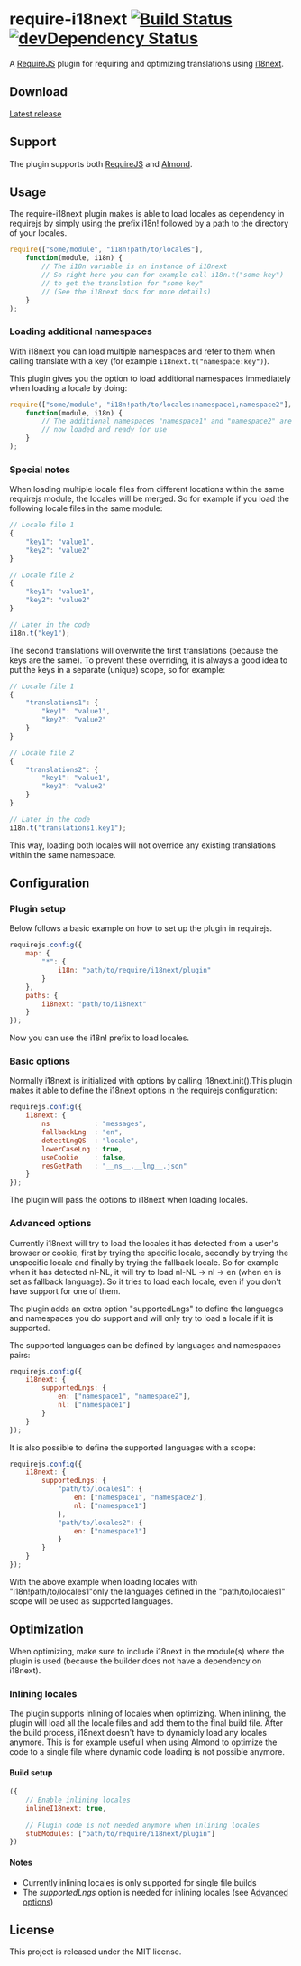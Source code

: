 # require-i18next [![Build Status](https://travis-ci.org/jcbvm/require-i18next.svg?branch=master)](https://travis-ci.org/jcbvm/require-i18next) [![devDependency Status](https://david-dm.org/jcbvm/require-i18next/dev-status.svg)](https://david-dm.org/jcbvm/require-i18next#info=devDependencies)

A [RequireJS](http://requirejs.org) plugin for requiring and optimizing translations using [i18next](http://i18next.com).

## Download

[Latest release](https://github.com/jcbvm/require-i18next/releases/latest)

## Support

The plugin supports both [RequireJS](http://requirejs.org) and [Almond](https://github.com/jrburke/almond).

## Usage

The require-i18next plugin makes is able to load locales as dependency in
requirejs by simply using the prefix i18n! followed by a path to the 
directory of your locales.

```javascript
require(["some/module", "i18n!path/to/locales"],
    function(module, i18n) {
        // The i18n variable is an instance of i18next
        // So right here you can for example call i18n.t("some key")
        // to get the translation for "some key"
        // (See the i18next docs for more details)
    }
);
```

### Loading additional namespaces

With i18next you can load multiple namespaces and refer to them when 
calling translate with a key (for example <code>i18next.t("namespace:key")</code>).

This plugin gives you the option to load additional namespaces 
immediately when loading a locale by doing:

```javascript
require(["some/module", "i18n!path/to/locales:namespace1,namespace2"],
    function(module, i18n) {
        // The additional namespaces "namespace1" and "namespace2" are
        // now loaded and ready for use
    }
);
```

### Special notes

When loading multiple locale files from different locations within the same requirejs module, the locales will be merged. So for example if you load the following locale files in the same module:

```javascript
// Locale file 1
{
    "key1": "value1",
    "key2": "value2"
}

// Locale file 2
{
    "key1": "value1",
    "key2": "value2"
}

// Later in the code
i18n.t("key1");
```

The second translations will overwrite the first translations (because the keys are the same). To prevent these overriding, it is always a good idea to put the keys in a separate (unique) scope, so for example:

```javascript
// Locale file 1
{
    "translations1": {
        "key1": "value1",
        "key2": "value2"
    }
}

// Locale file 2
{
    "translations2": {
        "key1": "value1",
        "key2": "value2"
    }
}

// Later in the code
i18n.t("translations1.key1");
```

This way, loading both locales will not override any existing translations within the same namespace.

## Configuration

### Plugin setup

Below follows a basic example on how to set up the plugin in requirejs.

```javascript
requirejs.config({
    map: {
        "*": {
            i18n: "path/to/require/i18next/plugin"
        }
    },
    paths: {
        i18next: "path/to/i18next"
    }
});
```

Now you can use the i18n! prefix to load locales.

### Basic options

Normally i18next is initialized with options by calling i18next.init().This plugin makes it able to define the i18next options in the requirejs configuration:

```javascript
requirejs.config({
    i18next: {
        ns           : "messages",
        fallbackLng  : "en",
        detectLngQS  : "locale",
        lowerCaseLng : true,
        useCookie    : false,
        resGetPath   : "__ns__.__lng__.json"
    }
});
```

The plugin will pass the options to i18next when loading locales.

### Advanced options

Currently i18next will try to load the locales it has detected from a user's browser or cookie, first by trying the specific locale, secondly by trying the unspecific locale and finally by trying the fallback locale. So for example when it has detected nl-NL, it will try to load nl-NL -> nl -> en (when en is set as fallback language). So it tries to load each locale, even if you don't have support for one of them. 

The plugin adds an extra option "supportedLngs" to define the languages and namespaces you do support and will only try to load a locale if it is supported. 

The supported languages can be defined by languages and namespaces pairs:

```javascript
requirejs.config({
    i18next: {
        supportedLngs: {
            en: ["namespace1", "namespace2"],
            nl: ["namespace1"]
        }
    }
});
```

It is also possible to define the supported languages with a scope:

```javascript
requirejs.config({
    i18next: {
        supportedLngs: {
            "path/to/locales1": {
                en: ["namespace1", "namespace2"],
                nl: ["namespace1"]
            },
            "path/to/locales2": {
                en: ["namespace1"]
            }
        }
    }
});
```

With the above example when loading locales with "i18n!path/to/locales1"only the languages defined in the "path/to/locales1" scope will be used as supported languages.

## Optimization

When optimizing, make sure to include i18next in the module(s) where the plugin is used (because the builder does not have a dependency on i18next).

### Inlining locales

The plugin supports inlining of locales when optimizing. When inlining, the plugin will load all the locale files and add them to the final build file. After the build process, i18next doesn't have to dynamicly load any locales anymore. This is for example usefull when using Almond to optimize the code to a single file where dynamic code loading is not possible anymore.

#### Build setup

```javascript
({
    // Enable inlining locales
    inlineI18next: true, 
    
    // Plugin code is not needed anymore when inlining locales
    stubModules: ["path/to/require/i18next/plugin"]
})
```

#### Notes

- Currently inlining locales is only supported for single file builds<br>
- The <i>supportedLngs</i> option is needed for inlining locales (see [Advanced options](#advanced-options))

## License

This project is released under the MIT license.


